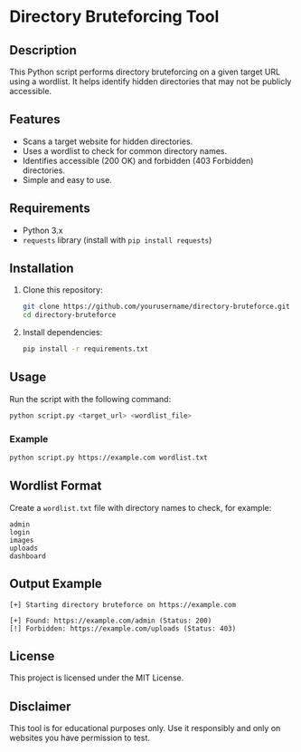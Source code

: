 # Directory Bruteforcing Tool

## Description
This Python script performs directory bruteforcing on a given target URL using a wordlist. It helps identify hidden directories that may not be publicly accessible.

## Features
- Scans a target website for hidden directories.
- Uses a wordlist to check for common directory names.
- Identifies accessible (200 OK) and forbidden (403 Forbidden) directories.
- Simple and easy to use.

## Requirements
- Python 3.x
- `requests` library (install with `pip install requests`)

## Installation
1. Clone this repository:
   ```bash
   git clone https://github.com/yourusername/directory-bruteforce.git
   cd directory-bruteforce
   ```
2. Install dependencies:
   ```bash
   pip install -r requirements.txt
   ```

## Usage
Run the script with the following command:
```bash
python script.py <target_url> <wordlist_file>
```

### Example
```bash
python script.py https://example.com wordlist.txt
```

## Wordlist Format
Create a `wordlist.txt` file with directory names to check, for example:
```
admin
login
images
uploads
dashboard
```

## Output Example
```
[+] Starting directory bruteforce on https://example.com

[+] Found: https://example.com/admin (Status: 200)
[!] Forbidden: https://example.com/uploads (Status: 403)
```

## License
This project is licensed under the MIT License.

## Disclaimer
This tool is for educational purposes only. Use it responsibly and only on websites you have permission to test.

